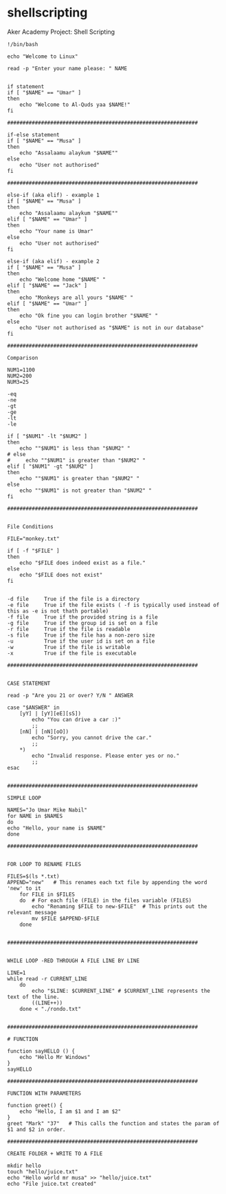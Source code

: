 # shellscripting
Aker Academy Project: Shell Scripting 

    !/bin/bash

    echo "Welcome to Linux"
    
    read -p "Enter your name please: " NAME
    
    
    if statement
    if [ "$NAME" == "Umar" ]
    then 
        echo "Welcome to Al-Quds yaa $NAME!"
    fi
    
    ##############################################################
    
    if-else statement
    if [ "$NAME" == "Musa" ]
    then
        echo "Assalaamu alaykum "$NAME""
    else
        echo "User not authorised"
    fi
    
    ##############################################################
    
    else-if (aka elif) - example 1
    if [ "$NAME" == "Musa" ]
    then
        echo "Assalaamu alaykum "$NAME""
    elif [ "$NAME" == "Umar" ]
    then
        echo "Your name is Umar" 
    else
        echo "User not authorised"
    fi
    
    else-if (aka elif) - example 2
    if [ "$NAME" == "Musa" ]
    then
        echo "Welcome home "$NAME" "
    elif [ "$NAME" == "Jack" ]
    then
        echo "Monkeys are all yours "$NAME" "
    elif [ "$NAME" == "Umar" ]
    then
        echo "Ok fine you can login brother "$NAME" "
    else
        echo "User not authorised as "$NAME" is not in our database"
    fi
    
    ##############################################################
    
    Comparison
    
    NUM1=1100
    NUM2=200
    NUM3=25
    
    -eq
    -ne
    -gt
    -ge
    -lt
    -le
    
    if [ "$NUM1" -lt "$NUM2" ]
    then
        echo ""$NUM1" is less than "$NUM2" "
    # else
    #     echo ""$NUM1" is greater than "$NUM2" "
    elif [ "$NUM1" -gt "$NUM2" ]
    then
        echo ""$NUM1" is greater than "$NUM2" "
    else
        echo ""$NUM1" is not greater than "$NUM2" "
    fi
    
    ##############################################################
    
    
    File Conditions
    
    FILE="monkey.txt"
    
    if [ -f "$FILE" ]
    then
        echo "$FILE does indeed exist as a file."
    else
        echo "$FILE does not exist"
    fi
    
    
    -d file     True if the file is a directory
    -e file     True if the file exists ( -f is typically used instead of this as -e is not thath portable)
    -f file     True if the provided string is a file
    -g file     True if the group id is set on a file
    -r file     True if the file is readable
    -s file     True if the file has a non-zero size
    -u          True if the user id is set on a file
    -w          True if the file is writable
    -x          True if the file is executable 
    
    ##############################################################
    
    
    CASE STATEMENT
    
    read -p "Are you 21 or over? Y/N " ANSWER
    
    case "$ANSWER" in
        [yY] | [yY][eE][sS])
            echo "You can drive a car :)"
            ;;
        [nN] | [nN][oO])
            echo "Sorry, you cannot drive the car."
            ;;
        *)
            echo "Invalid response. Please enter yes or no."
            ;;
    esac
    
    
    ##############################################################
    
    SIMPLE LOOP
    
    NAMES="Jo Umar Mike Nabil"
    for NAME in $NAMES
    do 
    echo "Hello, your name is $NAME"
    done
    
    ##############################################################
    
    
    FOR LOOP TO RENAME FILES
    
    FILES=$(ls *.txt)
    APPEND="new"   # This renames each txt file by appending the word 'new' to it
        for FILE in $FILES
        do  # For each file (FILE) in the files variable (FILES)
            echo "Renaming $FILE to new-$FILE"  # This prints out the relevant message
            mv $FILE $APPEND-$FILE
        done
    
    
    ##############################################################
    
    
    WHILE LOOP -RED THROUGH A FILE LINE BY LINE
    
    LINE=1
    while read -r CURRENT_LINE
        do
            echo "$LINE: $CURRENT_LINE" # $CURRENT_LINE represents the text of the line. 
            ((LINE++))
        done < "./rondo.txt"
    
    
    ##############################################################
    
    # FUNCTION
    
    function sayHELLO () {
        echo "Hello Mr Windows"
    }
    sayHELLO
    
    ##############################################################
    
    FUNCTION WITH PARAMETERS
    
    function greet() {
        echo "Hello, I am $1 and I am $2"
    }
    greet "Mark" "37"   # This calls the function and states the param of $1 and $2 in order. 
    
    ##############################################################
    
    CREATE FOLDER + WRITE TO A FILE
    
    mkdir hello
    touch "hello/juice.txt"
    echo "Hello world mr musa" >> "hello/juice.txt"
    echo "File juice.txt created"
